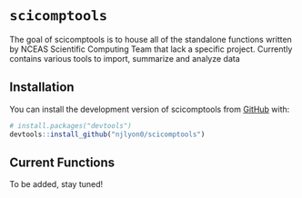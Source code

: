 
<!-- README.md is generated from README.Rmd. Please edit that file -->

# `scicomptools`

<!-- badges: start -->
<!-- badges: end -->

The goal of scicomptools is to house all of the standalone functions
written by NCEAS Scientific Computing Team that lack a specific project.
Currently contains various tools to import, summarize and analyze data

## Installation

You can install the development version of scicomptools from
[GitHub](https://github.com/) with:

``` r
# install.packages("devtools")
devtools::install_github("njlyon0/scicomptools")
```

## Current Functions

To be added, stay tuned!
